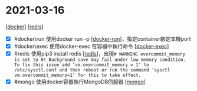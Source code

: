 # 2021-03-16

[[docker]]
[[redis]]

- [x] #docker\run 使用docker run -p [[docker-run]]，指定container綁定本機port
- [x] #docker\exec 使用docker-exec 在容器中執行命令 [[docker-exec]]
- [x] #redis 使用pip3 install redis [[redis]]，出現`# WARNING overcommit_memory is set to 0! Background save may fail under low memory condition. To fix this issue add ‘vm.overcommit_memory = 1’ to /etc/sysctl.conf and then reboot or run the command ‘sysctl vm.overcommit_memory=1’ for this to take effect.`
- [x] #mongo 使用docker容器執行MongoDB伺服器 [[mongo]]

[//begin]: # "Autogenerated link references for markdown compatibility"
[docker]: ../../../../devops/7-operate/learning/docker/docker.md "Docker"
[redis]: ../../../../devops/2-code/learning/tool/redis/redis.md "redis"
[docker-run]: ../../../../devops/7-operate/learning/docker/docker-run.md "docker-run"
[docker-exec]: ../../../../devops/7-operate/learning/docker/docker-exec.md "docker-exec"
[mongo]: ../../../../devops/2-code/learning/tool/mongo/mongo.md "mongo"
[//end]: # "Autogenerated link references"